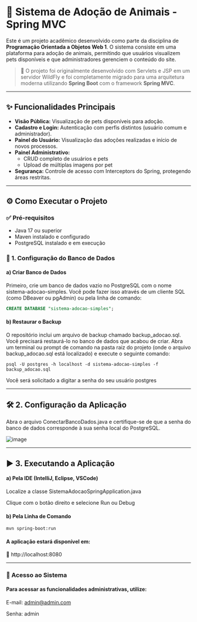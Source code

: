 # 🐾 Sistema de Adoção de Animais - Spring MVC

Este é um projeto acadêmico desenvolvido como parte da disciplina de **Programação Orientada a Objetos Web 1**. O sistema consiste em uma plataforma para adoção de animais, permitindo que usuários visualizem pets disponíveis e que administradores gerenciem o conteúdo do site.

> 🔄 O projeto foi originalmente desenvolvido com Servlets e JSP em um servidor WildFly e foi completamente migrado para uma arquitetura moderna utilizando **Spring Boot** com o framework **Spring MVC**.

---

## ✨ Funcionalidades Principais

- **Visão Pública:** Visualização de pets disponíveis para adoção.
- **Cadastro e Login:** Autenticação com perfis distintos (usuário comum e administrador).
- **Painel do Usuário:** Visualização das adoções realizadas e início de novos processos.
- **Painel Administrativo:**
  - CRUD completo de usuários e pets
  - Upload de múltiplas imagens por pet
- **Segurança:** Controle de acesso com Interceptors do Spring, protegendo áreas restritas.

---

## ⚙️ Como Executar o Projeto

### ✅ Pré-requisitos

- Java 17 ou superior
- Maven instalado e configurado
- PostgreSQL instalado e em execução

### 🔧 1. Configuração do Banco de Dados

#### a) Criar Banco de Dados
Primeiro, crie um banco de dados vazio no PostgreSQL com o nome sistema-adocao-simples. Você pode fazer isso através de um cliente SQL (como DBeaver ou pgAdmin) ou pela linha de comando:

```sql
CREATE DATABASE "sistema-adocao-simples";
```

#### b)  Restaurar o Backup
O repositório inclui um arquivo de backup chamado backup_adocao.sql. Você precisará restaurá-lo no banco de dados que acabou de criar.
Abra um terminal ou prompt de comando na pasta raiz do projeto (onde o arquivo backup_adocao.sql está localizado) e execute o seguinte comando:

```
psql -U postgres -h localhost -d sistema-adocao-simples -f backup_adocao.sql
```
Você será solicitado a digitar a senha do seu usuário postgres

---
## 🛠️ 2. Configuração da Aplicação

Abra o arquivo ConectarBancoDados.java e certifique-se de que a senha do banco de dados corresponde à sua senha local do PostgreSQL.

![image](https://github.com/user-attachments/assets/ef06b930-f8c7-42eb-8018-8b63cc46b071)

---
## ▶️ 3. Executando a Aplicação

#### a) Pela IDE (IntelliJ, Eclipse, VSCode)
Localize a classe SistemaAdocaoSpringApplication.java

Clique com o botão direito e selecione Run ou Debug

#### b) Pela Linha de Comando

```
mvn spring-boot:run
```
#### A aplicação estará disponível em:
🔗 http://localhost:8080

---
### 🔐 Acesso ao Sistema

#### Para acessar as funcionalidades administrativas, utilize:

E-mail: admin@admin.com

Senha: admin


